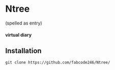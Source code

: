 # Ntree
(spelled as entry)
#### virtual diary

## Installation
`git clone https://github.com/fabcode246/Ntree/`

